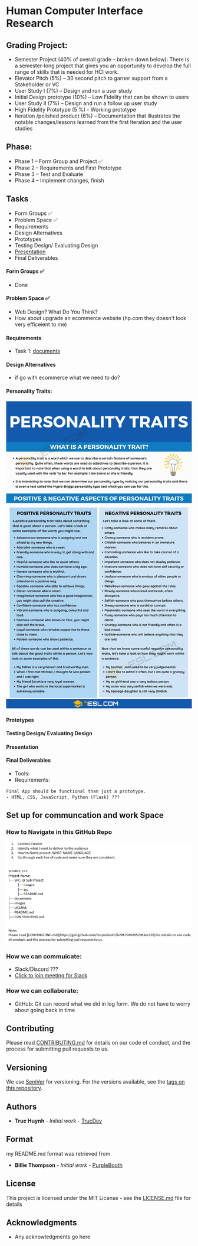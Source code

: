 # Human Computer Interface Research

## Grading Project:
- Semester Project (40% of overall grade – broken down below): There is a semester-long project that gives you an opportunity to develop the full 
range of skills that is needed for HCI work.
- Elevator Pitch (5%) – 30 second pitch to garner support from a Stakeholder or VC
- User Study I (7%) – Design and run a user study
- Initial Design prototype (10%) – Low Fidelity that can be shown to users
- User Study II (7%) – Design and run a follow up user study
- High Fidelity Prototype (5 %) - Working prototype 
- Iteration /polished product (6%) – Documentation that illustrates the notable changes/lessons learned from the first Iteration and the user 
studies

## Phase:
- Phase 1 – Form Group and Project ✅
- Phase 2 – Requirements and First Prototype
- Phase 3 – Test and Evaluate
- Phase 4 – Implement changes, finish

## Tasks
- Form Groups ✅
- Problem Space ✅
- Requirements
- Design Alternatives
- Prototypes
- Testing Design/ Evaluating Design
- [Presentation](#)
- Final Deliverables

#### Form Groups ✅
- Done

#### Problem Space ✅
- Web Design? What Do You Think?
- How about upgrade an ecommerce website (hp.com they doesn't look very efficeient to me)

#### Requirements
- Task 1: [documents](https://ind657-my.sharepoint.com/:w:/g/personal/huyntl02_pfw_edu/EYzoQR0YaiJNgZKrPOAXBOgBNg605YOvDfJplSy5hFLN5A?e=Z3eiiq)

#### Design Alternatives
- if go with ecommerce what we need to do?

#### Personality Traits:
<img src="/images/personality-traits.jpg">

#### Prototypes

#### Testing Design/ Evaluating Design

#### Presentation

#### Final Deliverables
- Tools:
- Requirements:
```
Final App should be functional than just a prototype.
- HTML, CSS, JavaScript, Python (Flask) ???

```

## Set up for communcation and work Space

### How to Navigate in this GitHub Repo
<img src='images/instruction.JPG'>

### How we can commuicate:
- Slack/Discord ???
- [Click to join meeting for Slack](https://join.slack.com/t/humaninterfac-uiv5452/shared_invite/zt-12behkwtz-dMhX22kVD_Cg_rq1MVa2pQ)

### How we can collaborate:
- GitHub: Git can record what we did in log form. We do not have to worry about going back in time

## Contributing
Please read [CONTRIBUTING.md](CONTRIBUTING.md) for details on our code of conduct, and the process for submitting pull requests to us.

## Versioning

We use [SemVer](http://semver.org/) for versioning. For the versions available, see the [tags on this repository](). 

## Authors
* **Truc Huynh** - *Initial work* - [TrucDev](https://github.com/jackyhuynh)

## Format
my README.md format was retrieved from
* **Billie Thompson** - *Initial work* - [PurpleBooth](https://github.com/PurpleBooth)

## License

This project is licensed under the MIT License - see the [LICENSE.md](LICENSE.md) file for details

## Acknowledgments
* Any acknowledgments go here
